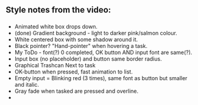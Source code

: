 ## Style notes from the video:
###
* Animated white box drops down.
* (done) Gradient background - light to darker pink/salmon colour.
* White centered box with some shadow around it.
* Black pointer? "Hand-pointer" when hovering a task.
* My ToDo - font(?) 0 completed, OK button AND input font are same(?).
* Input box (no placeholder) and button same border radius.
* Graphical Trashcan Next to task 
* OK-button when pressed, fast animation to list.
* Empty input = Blinking red (3 times), same font as button but smaller and italic.
* Gray fade when tasked are pressed and overline.
* 